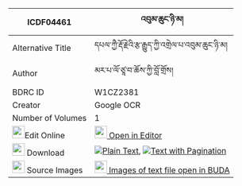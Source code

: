 |ICDF04461|འབུམ་ཆུང་ཉི་མ། 
| --- | --- 
|Alternative Title |དཔལ་ཀྱཻ་རྡོ་རྗེའི་རྩ་རྒྱུད་ཀྱི་འགྲེལ་པ་འབུམ་ཆུང་ཉི་མ།
|Author| མར་པ་ལོ་ཙཱ་བ་ཆོས་ཀྱི་བློ་གྲོས།
|BDRC ID | W1CZ2381
|Creator | Google OCR
|Number of Volumes| 1
|<img width="25" src="https://img.icons8.com/color/25/000000/edit-property.png">Edit Online| [<img width="25" src="https://avatars.githubusercontent.com/u/45091458?s=200&v=4"> Open in Editor](http://editor.openpecha.org/ICDF04461)
|<img width="25" src="https://img.icons8.com/fluent/48/000000/download-2.png"/>  Download | [![](https://img.icons8.com/color/20/000000/txt.png)Plain Text](https://github.com/Openpecha/ICDF04461/releases/download/v1/bum_chung_nyima_plain_ICDF04461.zip), [![](https://img.icons8.com/color/20/000000/txt.png)Text with Pagination](https://github.com/Openpecha/ICDF04461/releases/download/v1/bum_chung_nyima_pages_ICDF04461.zip)
|<img width="25" src="https://img.icons8.com/plasticine/100/000000/pictures-folder.png"/>  Source Images | [<img width="25" src="https://library.bdrc.io/icons/BUDA-small.svg"> Images of text file open in BUDA](https://library.bdrc.io/show/bdr:W1CZ2381)